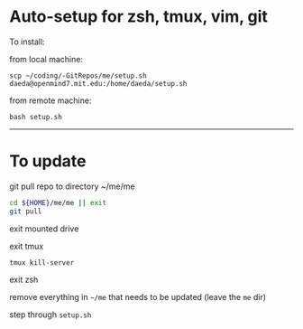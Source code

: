 # Auto-setup for zsh, tmux, vim, git

To install:

from local machine:

`scp ~/coding/-GitRepos/me/setup.sh daeda@openmind7.mit.edu:/home/daeda/setup.sh`

from remote machine:

`bash setup.sh`



---



# To update



git pull repo to directory ~/me/me

```sh
cd ${HOME}/me/me || exit
git pull
```



exit mounted drive

exit tmux

`tmux kill-server`

exit zsh

remove everything in `~/me` that needs to be updated (leave the `me` dir)

step through `setup.sh`
